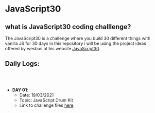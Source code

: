 # JavaScript30

## what is JavaScript30 coding challlenge?
The JavaScript30 is a challenge where you build 30 different things with vanilla JS for 30 days in this repository i will be using the project ideas offered by wesbos at his website <a href="google.com" target="_blank">JavaScript30</a>.

## Daily Logs:

<br />
<br />

- **DAY 01**:
    - Date: 19/03/2021
    - Topic: JavaScript Drum Kit
    - Link to challenge files [here]()
